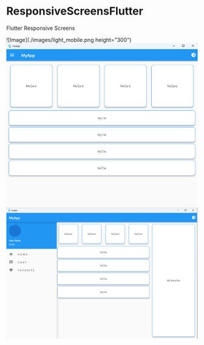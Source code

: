 # ResponsiveScreensFlutter
Flutter Responsive Screens

![Image](./images/light_mobile.png height="300")
![Image](./images/light_tablet.png)
![Image](./images/light_desktop.png)

